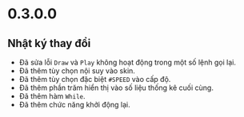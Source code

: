 # 0.3.0.0

## Nhật ký thay đổi

- Đã sửa lỗi `Draw` và `Play` không hoạt động trong một số lệnh gọi lại.
- Đã thêm tùy chọn nội suy vào skin.
- Đã thêm tùy chọn đặc biệt `#SPEED` vào cấp độ.
- Đã thêm phần trăm hiển thị vào số liệu thống kê cuối cùng.
- Đã thêm hàm `While`.
- Đã thêm chức năng khởi động lại.
